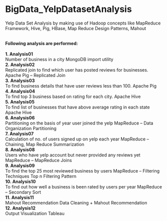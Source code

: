 # BigData_YelpDatasetAnalysis
Yelp Data Set Analysis by making use of Hadoop concepts like MapReduce Framework, Hive, Pig, HBase, Map Reduce Design Patterns, Mahout<br><br>

<b>Following analysis are performed:</b><br><br>
<b>1. Analysis01</b><br>
  Number of business in a city	MongoDB import utility<br>
<b>2. Analysis02</b><br>
  Replicated join to find which user has posted reviews for businesses.	Apache Pig – Replicated Join<br>
<b>3. Analysis03</b><br>
  To find business details that have user reviews less than 100.	Apache Pig<br>
<b>4. Analysis04</b><br>
  To find top 3 business based on rating for each city.	Apache Hive<br>
<b>5. Analysis05</b><br>
  To find list of businesses that have above average rating in each state	Apache Hive<br>
<b>6. Analysis06</b><br>
  Partitioning on the basis of year user joined the yelp	MapReduce – Data Organization Partitioning<br>
<b>7. Analysis07</b><br>
  Calculation of no. of users signed up on yelp each year	MapReduce – Chaining, Map Reduce Summarization<br>
<b>8. Analysis08</b><br>
  Users who have yelp account but never provided any reviews yet	MapReduce – MapReduce Joins<br>
<b>9. Analysis09</b><br>
  To find the top 25 most reviewed business by users	MapReduce – Filtering Techniques Top n Filtering Pattern<br>
<b>10. Analysis10</b><br>
  To find out how well a business is been rated by users per year	MapReduce – Secondary Sort<br>
<b>11. Analysis11</b><br>
  Mahout Recommendation	Data Cleaning + Mahout Recommendation<br>
<b>12. Analysis12</b><br>
  Output Visualization	Tableau



